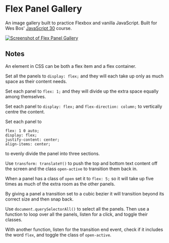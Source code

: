 # Flex Panel Gallery

An image gallery built to practice Flexbox and vanilla JavaScript. Built for Wes Bos' [JavaScript 30](https://javascript30.com/) course.

[![Screenshot of Flex Panel Gallery](https://screenshots.firefoxusercontent.com/images/3d4e84c4-6218-4dc2-81c7-1158ee14a288.jpg)](https://gk-hynes.github.io/flex-panel-gallery/)

## Notes

An element in CSS can be both a flex item and a flex container.

Set all the panels to `display: flex;` and they will each take up only as much space as their content needs.

Set each panel to `flex: 1;` and they will divide up the extra space equally among themselves.

Set each panel to `display: flex;` and `flex-direction: column;` to vertically centre the content.

Set each panel to

```
flex: 1 0 auto;
display: flex;
justify-content: center;
align-items: center;
```

to evenly divide the panel into three sections.

Use `transform: translateY()` to push the top and bottom text content off the screen and the class `open-active` to transition them back in.

When a panel has a class of `open` set it to `flex: 5;` so it will take up five times as much of the extra room as the other panels.

By giving a panel a transition set to a cubic bezier it will transition beyond its correct size and then snap back.

Use `document.querySelectorAll()` to select all the panels. Then use a function to loop over all the panels, listen for a click, and toggle their classes.

With another function, listen for the transition end event, check if it includes the word `flex`, and toggle the class of `open-active`.
